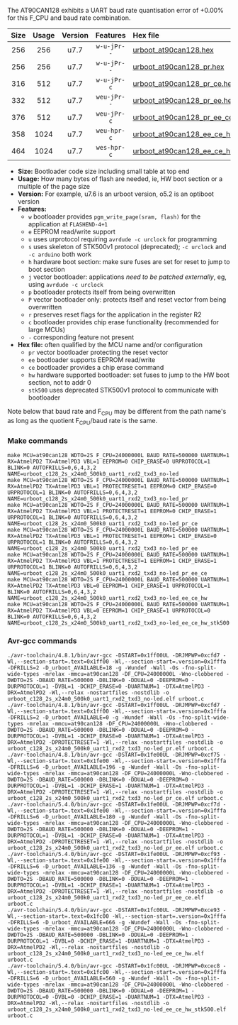 The AT90CAN128 exhibits a UART baud rate quantisation error of +0.00% for this F_CPU and baud rate combination.

|Size|Usage|Version|Features|Hex file|
|:-:|:-:|:-:|:-:|:--|
|256|256|u7.7|`w-u-jPr--`|[urboot_at90can128.hex](https://raw.githubusercontent.com/stefanrueger/urboot.hex/main/u7.7/cores/megacore/at90can128/watchdog_2_s/external_oscillator/460800_hz/9600_baud/uart1_rxd2_txd3/no-led/urboot_at90can128.hex)|
|256|256|u7.7|`w-u-jPr--`|[urboot_at90can128_pr.hex](https://raw.githubusercontent.com/stefanrueger/urboot.hex/main/u7.7/cores/megacore/at90can128/watchdog_2_s/external_oscillator/460800_hz/9600_baud/uart1_rxd2_txd3/no-led/urboot_at90can128_pr.hex)|
|316|512|u7.7|`w-u-jPr-c`|[urboot_at90can128_pr_ce.hex](https://raw.githubusercontent.com/stefanrueger/urboot.hex/main/u7.7/cores/megacore/at90can128/watchdog_2_s/external_oscillator/460800_hz/9600_baud/uart1_rxd2_txd3/no-led/urboot_at90can128_pr_ce.hex)|
|332|512|u7.7|`weu-jPr--`|[urboot_at90can128_pr_ee.hex](https://raw.githubusercontent.com/stefanrueger/urboot.hex/main/u7.7/cores/megacore/at90can128/watchdog_2_s/external_oscillator/460800_hz/9600_baud/uart1_rxd2_txd3/no-led/urboot_at90can128_pr_ee.hex)|
|376|512|u7.7|`weu-jPr-c`|[urboot_at90can128_pr_ee_ce.hex](https://raw.githubusercontent.com/stefanrueger/urboot.hex/main/u7.7/cores/megacore/at90can128/watchdog_2_s/external_oscillator/460800_hz/9600_baud/uart1_rxd2_txd3/no-led/urboot_at90can128_pr_ee_ce.hex)|
|358|1024|u7.7|`weu-hpr-c`|[urboot_at90can128_ee_ce_hw.hex](https://raw.githubusercontent.com/stefanrueger/urboot.hex/main/u7.7/cores/megacore/at90can128/watchdog_2_s/external_oscillator/460800_hz/9600_baud/uart1_rxd2_txd3/no-led/urboot_at90can128_ee_ce_hw.hex)|
|464|1024|u7.7|`wes-hpr-c`|[urboot_at90can128_ee_ce_hw_stk500.hex](https://raw.githubusercontent.com/stefanrueger/urboot.hex/main/u7.7/cores/megacore/at90can128/watchdog_2_s/external_oscillator/460800_hz/9600_baud/uart1_rxd2_txd3/no-led/urboot_at90can128_ee_ce_hw_stk500.hex)|

- **Size:** Bootloader code size including small table at top end
- **Usage:** How many bytes of flash are needed, ie, HW boot section or a multiple of the page size
- **Version:** For example, u7.6 is an urboot version, o5.2 is an optiboot version
- **Features:**
  + `w` bootloader provides `pgm_write_page(sram, flash)` for the application at `FLASHEND-4+1`
  + `e` EEPROM read/write support
  + `u` uses urprotocol requiring `avrdude -c urclock` for programming
  + `s` uses skeleton of STK500v1 protocol (deprecated); `-c urclock` and `-c arduino` both work
  + `h` hardware boot section: make sure fuses are set for reset to jump to boot section
  + `j` vector bootloader: applications *need to be patched externally*, eg, using `avrdude -c urclock`
  + `p` bootloader protects itself from being overwritten
  + `P` vector bootloader only: protects itself and reset vector from being overwritten
  + `r` preserves reset flags for the application in the register R2
  + `c` bootloader provides chip erase functionality (recommended for large MCUs)
  + `-` corresponding feature not present
- **Hex file:** often qualified by the MCU name and/or configuration
  + `pr` vector bootloader protecting the reset vector
  + `ee` bootloader supports EEPROM read/write
  + `ce` bootloader provides a chip erase command
  + `hw` hardware supported bootloader: set fuses to jump to the HW boot section, not to addr 0
  + `stk500` uses deprecated STK500v1 protocol to communicate with bootloader


Note below that baud rate and F<sub>CPU</sub> may be different from the path name's as long as the quotient F<sub>CPU</sub>/baud rate is the same.

### Make commands
```
make MCU=at90can128 WDTO=2S F_CPU=24000000L BAUD_RATE=500000 UARTNUM=1 RX=AtmelPD2 TX=AtmelPD3 VBL=1 EEPROM=0 CHIP_ERASE=0 URPROTOCOL=1 BLINK=0 AUTOFRILLS=0,6,4,3,2 NAME=urboot_c128_2s_x24m0_500k0_uart1_rxd2_txd3_no-led
make MCU=at90can128 WDTO=2S F_CPU=24000000L BAUD_RATE=500000 UARTNUM=1 RX=AtmelPD2 TX=AtmelPD3 VBL=1 PROTECTRESET=1 EEPROM=0 CHIP_ERASE=0 URPROTOCOL=1 BLINK=0 AUTOFRILLS=0,6,4,3,2 NAME=urboot_c128_2s_x24m0_500k0_uart1_rxd2_txd3_no-led_pr
make MCU=at90can128 WDTO=2S F_CPU=24000000L BAUD_RATE=500000 UARTNUM=1 RX=AtmelPD2 TX=AtmelPD3 VBL=1 PROTECTRESET=1 EEPROM=0 CHIP_ERASE=1 URPROTOCOL=1 BLINK=0 AUTOFRILLS=0,6,4,3,2 NAME=urboot_c128_2s_x24m0_500k0_uart1_rxd2_txd3_no-led_pr_ce
make MCU=at90can128 WDTO=2S F_CPU=24000000L BAUD_RATE=500000 UARTNUM=1 RX=AtmelPD2 TX=AtmelPD3 VBL=1 PROTECTRESET=1 EEPROM=1 CHIP_ERASE=0 URPROTOCOL=1 BLINK=0 AUTOFRILLS=0,6,4,3,2 NAME=urboot_c128_2s_x24m0_500k0_uart1_rxd2_txd3_no-led_pr_ee
make MCU=at90can128 WDTO=2S F_CPU=24000000L BAUD_RATE=500000 UARTNUM=1 RX=AtmelPD2 TX=AtmelPD3 VBL=1 PROTECTRESET=1 EEPROM=1 CHIP_ERASE=1 URPROTOCOL=1 BLINK=0 AUTOFRILLS=0,6,4,3,2 NAME=urboot_c128_2s_x24m0_500k0_uart1_rxd2_txd3_no-led_pr_ee_ce
make MCU=at90can128 WDTO=2S F_CPU=24000000L BAUD_RATE=500000 UARTNUM=1 RX=AtmelPD2 TX=AtmelPD3 VBL=0 EEPROM=1 CHIP_ERASE=1 URPROTOCOL=1 BLINK=0 AUTOFRILLS=0,6,4,3,2 NAME=urboot_c128_2s_x24m0_500k0_uart1_rxd2_txd3_no-led_ee_ce_hw
make MCU=at90can128 WDTO=2S F_CPU=24000000L BAUD_RATE=500000 UARTNUM=1 RX=AtmelPD2 TX=AtmelPD3 VBL=0 EEPROM=1 CHIP_ERASE=1 URPROTOCOL=0 BLINK=0 AUTOFRILLS=0,6,4,3,2 NAME=urboot_c128_2s_x24m0_500k0_uart1_rxd2_txd3_no-led_ee_ce_hw_stk500
```

### Avr-gcc commands
```
./avr-toolchain/4.8.1/bin/avr-gcc -DSTART=0x1ff00UL -DRJMPWP=0xcfd7 -Wl,--section-start=.text=0x1ff00 -Wl,--section-start=.version=0x1fffa -DFRILLS=2 -D_urboot_AVAILABLE=18 -g -Wundef -Wall -Os -fno-split-wide-types -mrelax -mmcu=at90can128 -DF_CPU=24000000L -Wno-clobbered -DWDTO=2S -DBAUD_RATE=500000 -DBLINK=0 -DDUAL=0 -DEEPROM=0 -DURPROTOCOL=1 -DVBL=1 -DCHIP_ERASE=0 -DUARTNUM=1 -DTX=AtmelPD3 -DRX=AtmelPD2 -Wl,--relax -nostartfiles -nostdlib -o urboot_c128_2s_x24m0_500k0_uart1_rxd2_txd3_no-led.elf urboot.c
./avr-toolchain/4.8.1/bin/avr-gcc -DSTART=0x1ff00UL -DRJMPWP=0xcfd7 -Wl,--section-start=.text=0x1ff00 -Wl,--section-start=.version=0x1fffa -DFRILLS=2 -D_urboot_AVAILABLE=0 -g -Wundef -Wall -Os -fno-split-wide-types -mrelax -mmcu=at90can128 -DF_CPU=24000000L -Wno-clobbered -DWDTO=2S -DBAUD_RATE=500000 -DBLINK=0 -DDUAL=0 -DEEPROM=0 -DURPROTOCOL=1 -DVBL=1 -DCHIP_ERASE=0 -DUARTNUM=1 -DTX=AtmelPD3 -DRX=AtmelPD2 -DPROTECTRESET=1 -Wl,--relax -nostartfiles -nostdlib -o urboot_c128_2s_x24m0_500k0_uart1_rxd2_txd3_no-led_pr.elf urboot.c
./avr-toolchain/4.8.1/bin/avr-gcc -DSTART=0x1fe00UL -DRJMPWP=0xcf75 -Wl,--section-start=.text=0x1fe00 -Wl,--section-start=.version=0x1fffa -DFRILLS=6 -D_urboot_AVAILABLE=196 -g -Wundef -Wall -Os -fno-split-wide-types -mrelax -mmcu=at90can128 -DF_CPU=24000000L -Wno-clobbered -DWDTO=2S -DBAUD_RATE=500000 -DBLINK=0 -DDUAL=0 -DEEPROM=0 -DURPROTOCOL=1 -DVBL=1 -DCHIP_ERASE=1 -DUARTNUM=1 -DTX=AtmelPD3 -DRX=AtmelPD2 -DPROTECTRESET=1 -Wl,--relax -nostartfiles -nostdlib -o urboot_c128_2s_x24m0_500k0_uart1_rxd2_txd3_no-led_pr_ce.elf urboot.c
./avr-toolchain/5.4.0/bin/avr-gcc -DSTART=0x1fe00UL -DRJMPWP=0xcf7d -Wl,--section-start=.text=0x1fe00 -Wl,--section-start=.version=0x1fffa -DFRILLS=6 -D_urboot_AVAILABLE=180 -g -Wundef -Wall -Os -fno-split-wide-types -mrelax -mmcu=at90can128 -DF_CPU=24000000L -Wno-clobbered -DWDTO=2S -DBAUD_RATE=500000 -DBLINK=0 -DDUAL=0 -DEEPROM=1 -DURPROTOCOL=1 -DVBL=1 -DCHIP_ERASE=0 -DUARTNUM=1 -DTX=AtmelPD3 -DRX=AtmelPD2 -DPROTECTRESET=1 -Wl,--relax -nostartfiles -nostdlib -o urboot_c128_2s_x24m0_500k0_uart1_rxd2_txd3_no-led_pr_ee.elf urboot.c
./avr-toolchain/5.4.0/bin/avr-gcc -DSTART=0x1fe00UL -DRJMPWP=0xcf93 -Wl,--section-start=.text=0x1fe00 -Wl,--section-start=.version=0x1fffa -DFRILLS=6 -D_urboot_AVAILABLE=136 -g -Wundef -Wall -Os -fno-split-wide-types -mrelax -mmcu=at90can128 -DF_CPU=24000000L -Wno-clobbered -DWDTO=2S -DBAUD_RATE=500000 -DBLINK=0 -DDUAL=0 -DEEPROM=1 -DURPROTOCOL=1 -DVBL=1 -DCHIP_ERASE=1 -DUARTNUM=1 -DTX=AtmelPD3 -DRX=AtmelPD2 -DPROTECTRESET=1 -Wl,--relax -nostartfiles -nostdlib -o urboot_c128_2s_x24m0_500k0_uart1_rxd2_txd3_no-led_pr_ee_ce.elf urboot.c
./avr-toolchain/5.4.0/bin/avr-gcc -DSTART=0x1fc00UL -DRJMPWP=0xce93 -Wl,--section-start=.text=0x1fc00 -Wl,--section-start=.version=0x1fffa -DFRILLS=6 -D_urboot_AVAILABLE=666 -g -Wundef -Wall -Os -fno-split-wide-types -mrelax -mmcu=at90can128 -DF_CPU=24000000L -Wno-clobbered -DWDTO=2S -DBAUD_RATE=500000 -DBLINK=0 -DDUAL=0 -DEEPROM=1 -DURPROTOCOL=1 -DVBL=0 -DCHIP_ERASE=1 -DUARTNUM=1 -DTX=AtmelPD3 -DRX=AtmelPD2 -Wl,--relax -nostartfiles -nostdlib -o urboot_c128_2s_x24m0_500k0_uart1_rxd2_txd3_no-led_ee_ce_hw.elf urboot.c
./avr-toolchain/5.4.0/bin/avr-gcc -DSTART=0x1fc00UL -DRJMPWP=0xcec8 -Wl,--section-start=.text=0x1fc00 -Wl,--section-start=.version=0x1fffa -DFRILLS=6 -D_urboot_AVAILABLE=560 -g -Wundef -Wall -Os -fno-split-wide-types -mrelax -mmcu=at90can128 -DF_CPU=24000000L -Wno-clobbered -DWDTO=2S -DBAUD_RATE=500000 -DBLINK=0 -DDUAL=0 -DEEPROM=1 -DURPROTOCOL=0 -DVBL=0 -DCHIP_ERASE=1 -DUARTNUM=1 -DTX=AtmelPD3 -DRX=AtmelPD2 -Wl,--relax -nostartfiles -nostdlib -o urboot_c128_2s_x24m0_500k0_uart1_rxd2_txd3_no-led_ee_ce_hw_stk500.elf urboot.c
```


